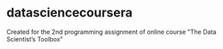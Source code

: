 datasciencecoursera
===================

Created for the 2nd programming assignment of online course "The Data Scientist’s Toolbox"
